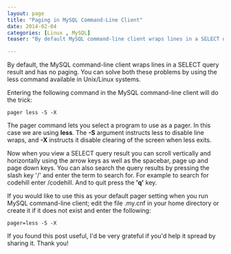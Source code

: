 ```yaml
---
layout: page
title: "Paging in MySQL Command-Line Client"
date: 2014-02-04
categories: [Linux , MySQL]
teaser: "By default MySQL command-line client wraps lines in a SELECT query result and has no paging. You can solve both these problems by using the less command available in Unix/Linux systems. Entering the following command "

---
```

 

By default, the MySQL command-line client wraps lines in a SELECT query result and has no paging. You can solve both these problems by using the less command available in Unix/Linux systems.  

Entering the following command in the MySQL command-line client will do the trick:  

```
pager less -S -X
```
The pager command lets you select a program to use as a pager. In this case we are using **less**. The **-S** argument instructs less to disable line wraps, and **-X** instructs it disable clearing of the screen when less exits.

Now when you view a SELECT query result you can scroll vertically and horizontally using the arrow keys as well as the spacebar, page up and page down keys. You can also search the query results by pressing the slash key '/' and enter the term to search for. For example to search for codehill enter /codehill. And to quit press the **'q'** key.

If you would like to use this as your default pager setting when you run MySQL command-line client; edit the file .my.cnf in your home directory or create it if it does not exist and enter the following:

```
pager=less -S -X
```
If you found this post useful, I'd be very grateful if you'd help it spread by sharing it. Thank you!
